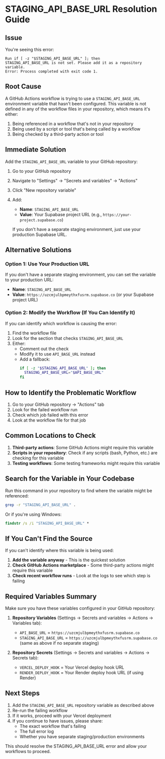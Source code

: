 # STAGING_API_BASE_URL Resolution Guide

## Issue
You're seeing this error:
```
Run if [ -z "$STAGING_API_BASE_URL" ]; then
STAGING_API_BASE_URL is not set. Please add it as a repository variable.
Error: Process completed with exit code 1.
```

## Root Cause
A GitHub Actions workflow is trying to use a `STAGING_API_BASE_URL` environment variable that hasn't been configured. This variable is not defined in any of the workflow files in your repository, which means it's either:
1. Being referenced in a workflow that's not in your repository
2. Being used by a script or tool that's being called by a workflow
3. Being checked by a third-party action or tool

## Immediate Solution
Add the `STAGING_API_BASE_URL` variable to your GitHub repository:

1. Go to your GitHub repository
2. Navigate to "Settings" → "Secrets and variables" → "Actions"
3. Click "New repository variable"
4. Add:
   - **Name**: `STAGING_API_BASE_URL`
   - **Value**: Your Supabase project URL (e.g., `https://your-project.supabase.co`)
   
   If you don't have a separate staging environment, just use your production Supabase URL.

## Alternative Solutions

### Option 1: Use Your Production URL
If you don't have a separate staging environment, you can set the variable to your production URL:
- **Name**: `STAGING_API_BASE_URL`
- **Value**: `https://uzcmjulbpmeythxfusrm.supabase.co` (or your Supabase project URL)

### Option 2: Modify the Workflow (If You Can Identify It)
If you can identify which workflow is causing the error:
1. Find the workflow file
2. Look for the section that checks `STAGING_API_BASE_URL`
3. Either:
   - Comment out the check
   - Modify it to use `API_BASE_URL` instead
   - Add a fallback:
     ```bash
     if [ -z "$STAGING_API_BASE_URL" ]; then
       STAGING_API_BASE_URL="$API_BASE_URL"
     fi
     ```

## How to Identify the Problematic Workflow

1. Go to your GitHub repository → "Actions" tab
2. Look for the failed workflow run
3. Check which job failed with this error
4. Look at the workflow file for that job

## Common Locations to Check

1. **Third-party actions**: Some GitHub Actions might require this variable
2. **Scripts in your repository**: Check if any scripts (bash, Python, etc.) are checking for this variable
3. **Testing workflows**: Some testing frameworks might require this variable

## Search for the Variable in Your Codebase

Run this command in your repository to find where the variable might be referenced:
```bash
grep -r "STAGING_API_BASE_URL" .
```

Or if you're using Windows:
```cmd
findstr /s /i "STAGING_API_BASE_URL" *
```

## If You Can't Find the Source

If you can't identify where this variable is being used:

1. **Add the variable anyway** - This is the quickest solution
2. **Check GitHub Actions marketplace** - Some third-party actions might require this variable
3. **Check recent workflow runs** - Look at the logs to see which step is failing

## Required Variables Summary

Make sure you have these variables configured in your GitHub repository:

1. **Repository Variables** (Settings → Secrets and variables → Actions → Variables tab):
   - `API_BASE_URL` = `https://uzcmjulbpmeythxfusrm.supabase.co`
   - `STAGING_API_BASE_URL` = `https://uzcmjulbpmeythxfusrm.supabase.co` (same as above if no separate staging)

2. **Repository Secrets** (Settings → Secrets and variables → Actions → Secrets tab):
   - `VERCEL_DEPLOY_HOOK` = Your Vercel deploy hook URL
   - `RENDER_DEPLOY_HOOK` = Your Render deploy hook URL (if using Render)

## Next Steps

1. Add the `STAGING_API_BASE_URL` repository variable as described above
2. Re-run the failing workflow
3. If it works, proceed with your Vercel deployment
4. If you continue to have issues, please share:
   - The exact workflow that's failing
   - The full error log
   - Whether you have separate staging/production environments

This should resolve the STAGING_API_BASE_URL error and allow your workflows to proceed.